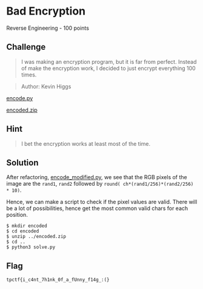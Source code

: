 # Bad Encryption
Reverse Engineering - 100 points

## Challenge 
> I was making an encryption program, but it is far from perfect. Instead of make the encryption work, I decided to just encrypt everything 100 times.

> Author: Kevin Higgs

[encode.py](encode.py) 

[encoded.zip](encoded.zip)

## Hint
> I bet the encryption works at least most of the time.


## Solution
After refactoring, [encode_modified.py](encode_modified.py), we see that the RGB pixels of the image are the `rand1`, `rand2` followed by `round( ch*(rand1/256)*(rand2/256) * 10)`.

Hence, we can make a script to check if the pixel values are valid. There will be a lot of possibilities, hence get the most common valid chars for each position.

	$ mkdir encoded
	$ cd encoded
	$ unzip ../encoded.zip
	$ cd ..
	$ python3 solve.py 

## Flag
`tpctf{i_c4nt_7h1nk_0f_a_fUnny_f14g_:(}`